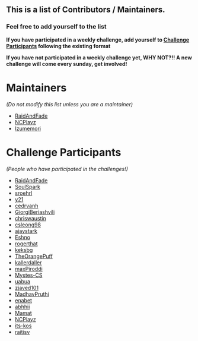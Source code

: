 ## This is a list of Contributors / Maintainers.

### Feel free to add yourself to the list

**If you have participated in a weekly challenge, add yourself to [Challenge Participants](#challenge) following the existing format**

**If you have not participated in a weekly challenge yet, WHY NOT?!! A new challenge will come every sunday, get involved!** 

# Maintainers

_(Do not modify this list unless you are a maintainer)_

- [RaidAndFade](https://github.com/raidandfade)
- [NCPlayz](https://github.com/NCPlayz)
- [Izumemori](https://github.com/Izumemori)

# Challenge Participants

_(People who have participated in the challenges!)_

- [RaidAndFade](https://github.com/raidandfade)
- [SoulSpark](https://github.com/soulspark666)
- [sroehrl](https://github.com/sroehrl)
- [y21](https://github.com/y21)
- [cedrvanh](https://github.com/cedrvanh)
- [GiorgiBeriashvili](https://github.com/GiorgiBeriashvili)
- [chriswaustin](https://github.com/chriswaustin)
- [csleong98](https://github.com/csleong98)
- [ajaystark](https://github.com/ajaystark)
- [Eshno](https://github.com/eshno)
- [rogerthat](https://github.com/rogerthat39)
- [keksbg](https://github.com/keksbg)
- [TheOrangePuff](https:github.com/TheOrangePuff)
- [kallerdaller](https://github.com/kallerdaller)
- [maxPiroddi](https:github.com/maxPiroddi)
- [Mystes-CS](https://github.com/Mystes-CS)
- [uabua](https://github.com/uabua)
- [zjaved101](https:github.com/zjaved101)
- [MadhavPruthi](https://github.com/MadhavPruthi)
- [enabet](https://github.com/enabet)
- [abhhii](https:github.com/abhhii)
- [Mamat](https://github.com/mamat90)
- [NCPlayz](https://github.com/NCPlayz)
- [its-kos](https://github.com/its-kos)
- [raitisv](https:github.com/raitisv)